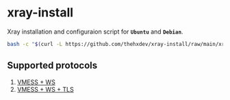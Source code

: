 # xray-install

Xray installation and configuraion script for **`Ubuntu`** and **`Debian`**.

```bash
bash -c "$(curl -L https://github.com/thehxdev/xray-install/raw/main/xray.sh)"
```

## Supported protocols

1. [VMESS + WS](https://github.com/thehxdev/xray-examples/tree/main/VMess-Websocket-s)
2. [VMESS + WS + TLS](https://github.com/thehxdev/xray-examples/tree/main/VMess-Websocket-TLS-s)

